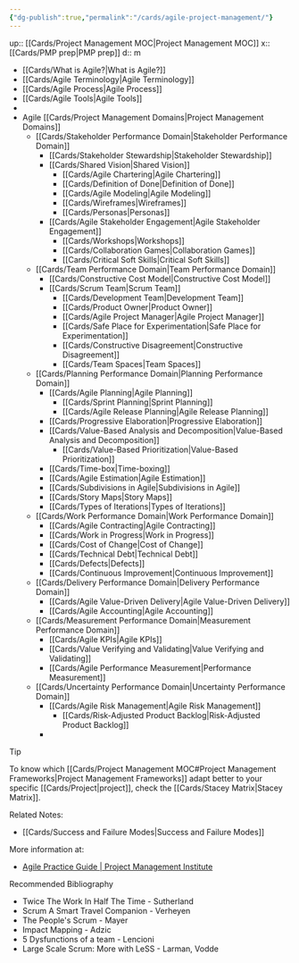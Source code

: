```yaml
---
{"dg-publish":true,"permalink":"/cards/agile-project-management/"}
---
```


up:: [[Cards/Project Management MOC\|Project Management MOC]] 
x:: [[Cards/PMP prep\|PMP prep]] 
d:: m

- [[Cards/What is Agile?\|What is Agile?]]
- [[Cards/Agile Terminology\|Agile Terminology]]
- [[Cards/Agile Process\|Agile Process]]
- [[Cards/Agile Tools\|Agile Tools]]
- 
- Agile [[Cards/Project Management Domains\|Project Management Domains]] 
	- [[Cards/Stakeholder Performance Domain\|Stakeholder Performance Domain]] 
		- [[Cards/Stakeholder Stewardship\|Stakeholder Stewardship]]
		- [[Cards/Shared Vision\|Shared Vision]]
			- [[Cards/Agile Chartering\|Agile Chartering]]
			- [[Cards/Definition of Done\|Definition of Done]] 
			- [[Cards/Agile Modeling\|Agile Modeling]]
			- [[Cards/Wireframes\|Wireframes]]
			- [[Cards/Personas\|Personas]]
		- [[Cards/Agile Stakeholder Engagement\|Agile Stakeholder Engagement]]
			- [[Cards/Workshops\|Workshops]] 
			- [[Cards/Collaboration Games\|Collaboration Games]]
			- [[Cards/Critical Soft Skills\|Critical Soft Skills]] 
	- [[Cards/Team Performance Domain\|Team Performance Domain]] 
		- [[Cards/Constructive Cost Model\|Constructive Cost Model]] 
		- [[Cards/Scrum Team\|Scrum Team]] 
			- [[Cards/Development Team\|Development Team]]
			- [[Cards/Product Owner\|Product Owner]] 
			- [[Cards/Agile Project Manager\|Agile Project Manager]] 
			- [[Cards/Safe Place for Experimentation\|Safe Place for Experimentation]]
			- [[Cards/Constructive Disagreement\|Constructive Disagreement]]
			- [[Cards/Team Spaces\|Team Spaces]]
	- [[Cards/Planning Performance Domain\|Planning Performance Domain]] 
		- [[Cards/Agile Planning\|Agile Planning]]
			- [[Cards/Sprint Planning\|Sprint Planning]] 
			- [[Cards/Agile Release Planning\|Agile Release Planning]] 
		- [[Cards/Progressive Elaboration\|Progressive Elaboration]]
		- [[Cards/Value-Based Analysis and Decomposition\|Value-Based Analysis and Decomposition]] 
			- [[Cards/Value-Based Prioritization\|Value-Based Prioritization]]
		- [[Cards/Time-box\|Time-boxing]] 
		- [[Cards/Agile Estimation\|Agile Estimation]]
		- [[Cards/Subdivisions in Agile\|Subdivisions in Agile]]
		- [[Cards/Story Maps\|Story Maps]]
		- [[Cards/Types of Iterations\|Types of Iterations]]
	- [[Cards/Work Performance Domain\|Work Performance Domain]] 
		- [[Cards/Agile Contracting\|Agile Contracting]]
		- [[Cards/Work in Progress\|Work in Progress]]
		- [[Cards/Cost of Change\|Cost of Change]]
		- [[Cards/Technical Debt\|Technical Debt]] 
		- [[Cards/Defects\|Defects]] 
		- [[Cards/Continuous Improvement\|Continuous Improvement]] 
	- [[Cards/Delivery Performance Domain\|Delivery Performance Domain]] 
		- [[Cards/Agile Value-Driven Delivery\|Agile Value-Driven Delivery]] 
		- [[Cards/Agile Accounting\|Agile Accounting]]
	- [[Cards/Measurement Performance Domain\|Measurement Performance Domain]] 
		- [[Cards/Agile KPIs\|Agile KPIs]] 
		- [[Cards/Value Verifying and Validating\|Value Verifying and Validating]]
		- [[Cards/Agile Performance Measurement\|Performance Measurement]]
	- [[Cards/Uncertainty Performance Domain\|Uncertainty Performance Domain]] 
		- [[Cards/Agile Risk Management\|Agile Risk Management]]
			- [[Cards/Risk-Adjusted Product Backlog\|Risk-Adjusted Product Backlog]] 
		-  

> [!tip]
> To know which [[Cards/Project Management MOC#Project Management Frameworks\|Project Management Frameworks]] adapt better to your specific [[Cards/Project\|project]], check the [[Cards/Stacey Matrix\|Stacey Matrix]].


Related Notes:
- [[Cards/Success and Failure Modes\|Success and Failure Modes]]

More information at:
- [Agile Practice Guide | Project Management Institute](https://www.pmi.org/pmbok-guide-standards/practice-guides/agile)

Recommended Bibliography
- ﻿Twice The Work In Half The Time - Sutherland
- ﻿Scrum A Smart Travel Companion - Verheyen
- ﻿The People's Scrum - Mayer
- ﻿Impact Mapping - Adzic
- ﻿5 Dysfunctions of a team - Lencioni
- ﻿Large Scale Scrum: More with LeSS - Larman, Vodde